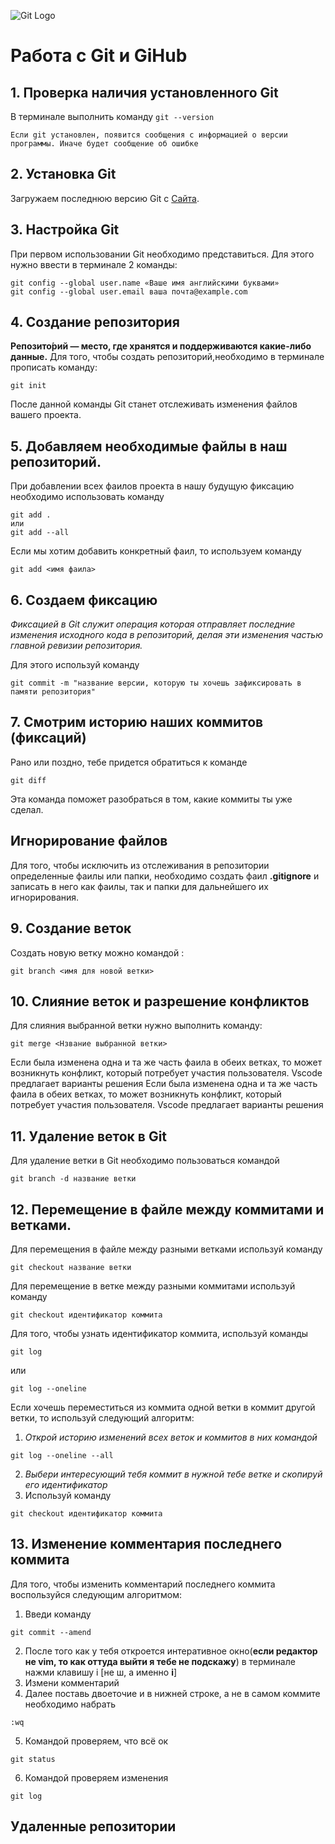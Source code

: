 ![Git Logo](Git-logo.svg.png)

# Работа с Git и GiHub
## 1. Проверка наличия установленного Git 
В терминале выполнить команду `git --version`
```
Если git установлен, появится сообщения с информацией о версии программы. Иначе будет сообщение об ошибке
```
## 2. Установка Git
Загружаем последнюю версию Git с [Cайта](https://git-scm.com/downloads).
## 3. Настройка Git

При первом использовании Git необходимо представиться.
Для этого нужно ввести в терминале 2 команды:
```
git config --global user.name «Ваше имя английскими буквами»
git config --global user.email ваша почта@example.com
```

## 4. Создание репозитория 
**Репозито́рий — место, где хранятся и поддерживаются какие-либо данные.**
Для того, чтобы создать репозиторий,необходимо в терминале прописать команду:
```
git init
```
После данной команды Git станет отслеживать изменения файлов вашего проекта.
## 5. Добавляем необходимые файлы в наш репозиторий.
При добавлении всех фаилов проекта в нашу будущую фиксацию необходимо использовать команду
```
git add .
или
git add --all
```
Если мы хотим добавить конкретный фаил, то используем команду 
```
git add <имя фаила>
```
## 6. Создаем фиксацию
*Фиксацией в Git служит операция которая отправляет последние изменения исходного кода в репозиторий, делая эти изменения частью главной ревизии репозитория.*

Для этого используй команду
``` 
git commit -m "название версии, которую ты хочешь зафиксировать в памяти репозитория"
```
## 7. Смотрим историю наших коммитов (фиксаций)
Рано или поздно, тебе придется обратиться к команде 
``` 
git diff
```
Эта команда поможет разобраться в том, какие коммиты ты уже сделал.

## Игнорирование файлов
Для того, чтобы исключить из отслеживания в репозитории определенные фаилы или папки, необходимо создать фаил **.gitignore** и записать в него как фаилы, так и папки для дальнейшего их игнорирования.

## 9. Создание веток 
Создать новую ветку можно командой :
```
git branch <имя для новой ветки>
```
## 10. Слияние веток и разрешение конфликтов
Для слияния выбранной ветки нужно выполнить команду: 
```
git merge <Нзвание выбранной ветки>
```

Если была изменена одна и та же часть фаила в обеих ветках, то может возникнуть конфликт, который потребует участия пользователя. Vscode предлагает варианты решения
Если была изменена одна и та же часть фаила в обеих ветках, то может возникнуть конфликт, который потребует участия пользователя. Vscode предлагает варианты решения

## 11. Удаление веток в Git
Для удаление ветки в Git необходимо пользоваться командой 
```
git branch -d название ветки
```



## 12. Перемещение в файле между коммитами и ветками.
Для перемещения в файле между разными ветками используй команду
```
git checkout название ветки
```
Для перемещение в ветке между разными коммитами используй команду 
```
git checkout идентификатор коммита
```
Для того, чтобы узнать идентификатор коммита, используй команды
```
git log
```
или
```
git log --oneline
```
Если хочешь переместиться из коммита одной ветки в коммит другой ветки, то используй следующий алгоритм:
1. *Открой историю изменений всех веток и коммитов в них командой*
```
git log --oneline --all
```
2. *Выбери интересующий тебя коммит в нужной тебе ветке и скопируй его идентификатор*
3. Используй команду
```
git checkout идентификатор коммита
```


## 13. Изменение комментария последнего коммита
Для того, чтобы изменить комментарий последнего коммита воспользуйся следующим алгоритмом:
1. Введи команду
```
git commit --amend
```
2. После того как у тебя откроется интеративное окно(**если редактор не vim, то как оттуда выйти я тебе не подскажу**) в терминале нажми клавишу i  [не ш, а именно **i**]
3. Измени комментарий
4. Далее поставь двоеточие и в нижней строке, а не в самом коммите необходимо набрать
```
:wq
```
5. Командой проверяем, что всё ок
```
git status
```
6. Командой проверяем изменения
```
git log
```
## Удаленные репозитории